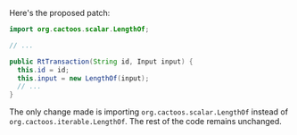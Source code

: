 Here's the proposed patch:
```java
import org.cactoos.scalar.LengthOf;

// ...

public RtTransaction(String id, Input input) {
  this.id = id;
  this.input = new LengthOf(input);
  // ...
}
```
The only change made is importing `org.cactoos.scalar.LengthOf` instead of `org.cactoos.iterable.LengthOf`. The rest of the code remains unchanged.